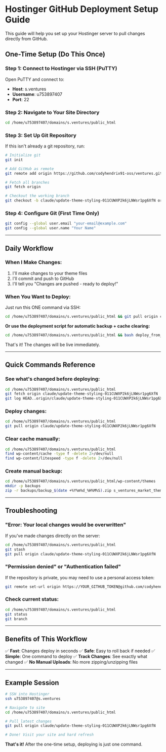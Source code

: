 # Hostinger GitHub Deployment Setup Guide

This guide will help you set up your Hostinger server to pull changes directly from GitHub.

## One-Time Setup (Do This Once)

### Step 1: Connect to Hostinger via SSH (PuTTY)

Open PuTTY and connect to:
- **Host**: s.ventures
- **Username**: u753897407
- **Port**: 22

### Step 2: Navigate to Your Site Directory

```bash
cd /home/u753897407/domains/s.ventures/public_html
```

### Step 3: Set Up Git Repository

If this isn't already a git repository, run:

```bash
# Initialize git
git init

# Add GitHub as remote
git remote add origin https://github.com/codyhendrix91-oss/ventures.git

# Fetch all branches
git fetch origin

# Checkout the working branch
git checkout -b claude/update-theme-styling-011CUWXP2k6jLNWsr1pg6XfN origin/claude/update-theme-styling-011CUWXP2k6jLNWsr1pg6XfN
```

### Step 4: Configure Git (First Time Only)

```bash
git config --global user.email "your-email@example.com"
git config --global user.name "Your Name"
```

---

## Daily Workflow

### When I Make Changes:

1. I'll make changes to your theme files
2. I'll commit and push to GitHub
3. I'll tell you "Changes are pushed - ready to deploy!"

### When You Want to Deploy:

Just run this ONE command via SSH:

```bash
cd /home/u753897407/domains/s.ventures/public_html && git pull origin claude/update-theme-styling-011CUWXP2k6jLNWsr1pg6XfN
```

**Or use the deployment script for automatic backup + cache clearing:**

```bash
cd /home/u753897407/domains/s.ventures/public_html && bash deploy_from_github.sh
```

That's it! The changes will be live immediately.

---

## Quick Commands Reference

### See what's changed before deploying:
```bash
cd /home/u753897407/domains/s.ventures/public_html
git fetch origin claude/update-theme-styling-011CUWXP2k6jLNWsr1pg6XfN
git log HEAD..origin/claude/update-theme-styling-011CUWXP2k6jLNWsr1pg6XfN --oneline
```

### Deploy changes:
```bash
cd /home/u753897407/domains/s.ventures/public_html
git pull origin claude/update-theme-styling-011CUWXP2k6jLNWsr1pg6XfN
```

### Clear cache manually:
```bash
cd /home/u753897407/domains/s.ventures/public_html
find wp-content/cache -type f -delete 2>/dev/null
find wp-content/litespeed -type f -delete 2>/dev/null
```

### Create manual backup:
```bash
cd /home/u753897407/domains/s.ventures/public_html/wp-content/themes
mkdir -p backups
zip -r backups/backup_$(date +%Y%m%d_%H%M%S).zip s_ventures_market_theme_v4
```

---

## Troubleshooting

### "Error: Your local changes would be overwritten"

If you've made changes directly on the server:

```bash
cd /home/u753897407/domains/s.ventures/public_html
git stash
git pull origin claude/update-theme-styling-011CUWXP2k6jLNWsr1pg6XfN
```

### "Permission denied" or "Authentication failed"

If the repository is private, you may need to use a personal access token:

```bash
git remote set-url origin https://YOUR_GITHUB_TOKEN@github.com/codyhendrix91-oss/ventures.git
```

### Check current status:
```bash
cd /home/u753897407/domains/s.ventures/public_html
git status
git branch
```

---

## Benefits of This Workflow

✅ **Fast**: Changes deploy in seconds
✅ **Safe**: Easy to roll back if needed
✅ **Simple**: One command to deploy
✅ **Track Changes**: See exactly what changed
✅ **No Manual Uploads**: No more zipping/unzipping files

---

## Example Session

```bash
# SSH into Hostinger
ssh u753897407@s.ventures

# Navigate to site
cd /home/u753897407/domains/s.ventures/public_html

# Pull latest changes
git pull origin claude/update-theme-styling-011CUWXP2k6jLNWsr1pg6XfN

# Done! Visit your site and hard refresh
```

**That's it!** After the one-time setup, deploying is just one command.
